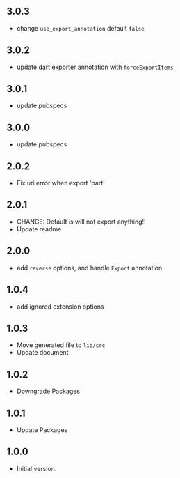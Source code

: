 ## 3.0.3
- change ```use_export_annotation``` default ```false```

## 3.0.2
- update dart exporter annotation with ```forceExportItems```

## 3.0.1
- update pubspecs

## 3.0.0
- update pubspecs

## 2.0.2
- Fix uri error when export 'part'

## 2.0.1
- CHANGE: Default is will not export anything!!
- Update readme
## 2.0.0
- add ```reverse``` options, and handle ```Export``` annotation

## 1.0.4

- add ignored extension options

## 1.0.3

- Move generated file to ```lib/src```
- Update document


## 1.0.2

- Downgrade Packages

## 1.0.1

- Update Packages


## 1.0.0

- Initial version.
